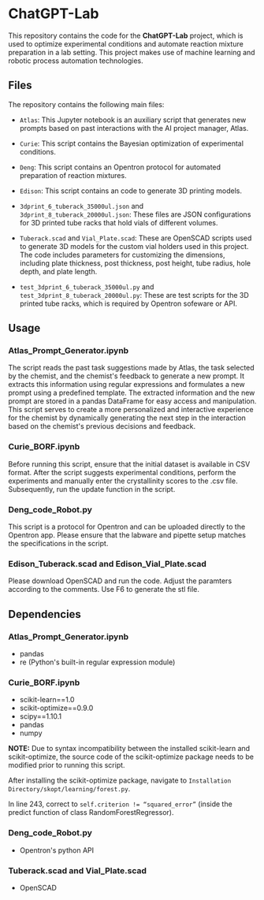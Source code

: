 # ChatGPT-Lab

This repository contains the code for the **ChatGPT-Lab** project, which is used to optimize experimental conditions and automate reaction mixture preparation in a lab setting. This project makes use of machine learning and robotic process automation technologies.

## Files

The repository contains the following main files:

- `Atlas`: This Jupyter notebook is an auxiliary script that generates new prompts based on past interactions with the AI project manager, Atlas. 

- `Curie`: This script contains the Bayesian optimization of experimental conditions. 

- `Deng`: This script contains an Opentron protocol for automated preparation of reaction mixtures.

- `Edison`: This script contains an code to generate 3D printing models.

- `3dprint_6_tuberack_35000ul.json` and `3dprint_8_tuberack_20000ul.json`: These files are JSON configurations for 3D printed tube racks that hold vials of different volumes.

- `Tuberack.scad` and `Vial_Plate.scad`: These are OpenSCAD scripts used to generate 3D models for the custom vial holders used in this project. The code includes parameters for customizing the dimensions, including plate thickness, post thickness, post height, tube radius, hole depth, and plate length.

- `test_3dprint_6_tuberack_35000ul.py` and `test_3dprint_8_tuberack_20000ul.py`: These are test scripts for the 3D printed tube racks, which is required by Opentron sofeware or API.



## Usage

### Atlas_Prompt_Generator.ipynb

The script reads the past task suggestions made by Atlas, the task selected by the chemist, and the chemist's feedback to generate a new prompt. It extracts this information using regular expressions and formulates a new prompt using a predefined template. The extracted information and the new prompt are stored in a pandas DataFrame for easy access and manipulation. This script serves to create a more personalized and interactive experience for the chemist by dynamically generating the next step in the interaction based on the chemist's previous decisions and feedback.

### Curie_BORF.ipynb

Before running this script, ensure that the initial dataset is available in CSV format. After the script suggests experimental conditions, perform the experiments and manually enter the crystallinity scores to the .csv file. Subsequently, run the update function in the script.

### Deng_code_Robot.py

This script is a protocol for Opentron and can be uploaded directly to the Opentron app. Please ensure that the labware and pipette setup matches the specifications in the script.

### Edison_Tuberack.scad and Edison_Vial_Plate.scad

Please download OpenSCAD and run the code. Adjust the paramters according to the comments. Use F6 to generate the stl file.

## Dependencies

### Atlas_Prompt_Generator.ipynb

- pandas
- re (Python's built-in regular expression module)

### Curie_BORF.ipynb

- scikit-learn==1.0
- scikit-optimize==0.9.0
- scipy==1.10.1
- pandas
- numpy

**NOTE:** Due to syntax incompatibility between the installed scikit-learn and scikit-optimize, the source code of the scikit-optimize package needs to be modified prior to running this script.

After installing the scikit-optimize package, navigate to `Installation Directory/skopt/learning/forest.py`.

In line 243, correct to `self.criterion != “squared_error”` (inside the predict function of class RandomForestRegressor).

### Deng_code_Robot.py

- Opentron's python API

### Tuberack.scad and Vial_Plate.scad

- OpenSCAD
